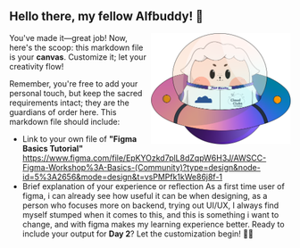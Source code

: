 ## Hello there, my fellow Alfbuddy! 💖

<img align="right" width="250px" src="../../assets/alf/alf-ufo.png">

You've made it—great job! Now, here's the scoop: this markdown file is your **canvas**. Customize it; let your creativity flow!

Remember, you're free to add your personal touch, but keep the sacred requirements intact; they are the guardians of order here. This markdown file should include:
- Link to your own file of **"Figma Basics Tutorial"**
https://www.figma.com/file/EpKYOzkd7plL8dZqpW6H3J/AWSCC-Figma-Workshop%3A-Basics-(Community)?type=design&node-id=5%3A2656&mode=design&t=vsPMPfk1kWe86j8f-1
- Brief explanation of your experience or reflection
As a first time user of figma, i can already see how useful it can be when designing, as a person who focuses more on backend, trying out UI/UX, I always find myself stumped when it comes to this, and this is something i want to change, and with figma makes my learning experience better.
Ready to include your output for **Day 2**? Let the customization begin! 🚀✨

<!-- You may now delete and modify the content of this file -->